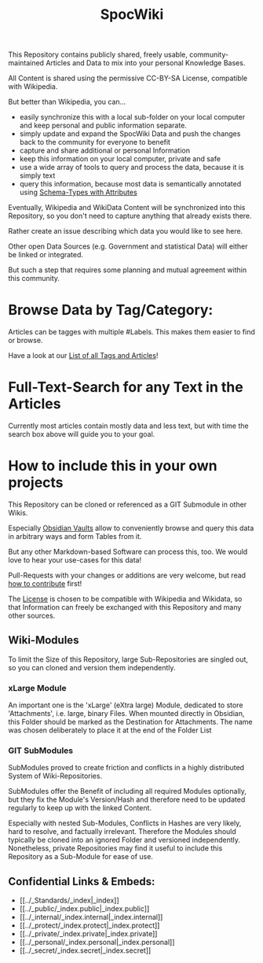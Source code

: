 ﻿---
enableToc: true
title: SpocWiki
---

This Repository contains publicly shared, freely usable, community-maintained Articles and Data to mix into your personal Knowledge Bases.

All Content is shared using the permissive CC-BY-SA License, compatible with Wikipedia.

But better than Wikipedia, you can...
- easily synchronize this with a local sub-folder on your local computer
  and keep personal and public information separate.
- simply update and expand the SpocWiki Data and push the changes back to the community for everyone to benefit 
- capture and share additional or personal Information
- keep this information on your local computer, private and safe 
- use a wide array of tools to query and process the data, because it is simply text
- query this information, because most data is semantically annotated using [Schema-Types with Attributes](https://schema.org/)

Eventually, Wikipedia and WikiData Content will be synchronized into this Repository,
so you don't need to capture anything that already exists there.

Rather create an issue describing which data you would like to see here.

Other open Data Sources (e.g. Government and statistical Data) will either be linked or integrated.

But such a step that requires some planning and mutual agreement within this community.

# Browse Data by Tag/Category:
Articles can be tagges with multiple \#Labels.
This makes them easier to find or browse. 

Have a look at our [List of all Tags and Articles](/tags/)!

# Full-Text-Search for any Text in the Articles
Currently most articles contain mostly data and less text,
but with time the search box above will guide you to your goal. 

# How to include this in your own projects
This Repository can be cloned or referenced as a GIT Submodule in other Wikis.

Especially [Obsidian Vaults](https://Obsidian.me) allow 
to conveniently browse and query this data in arbitrary ways and form Tables from it.

But any other Markdown-based Software can process this, too. 
We would love to hear your use-cases for this data!

Pull-Requests with your changes or additions are very welcome,
but read [how to contribute](Contributing.md) first!

The [License](License.md) is chosen to be compatible with Wikipedia and Wikidata,
so that Information can freely be exchanged with this Repository and many other sources.

## Wiki-Modules 
To limit the Size of this Repository, large Sub-Repositories are singled out,
so you can cloned and version them independently. 

### xLarge Module
An important one is the 'xLarge' (eXtra large) Module, dedicated to store 'Attachments', i.e. large, binary Files.  When mounted directly in Obsidian, this Folder should be marked as the Destination for Attachments.
The name was chosen deliberately to place it at the end of the Folder List

### GIT SubModules 
SubModules proved to create friction and conflicts in a highly distributed System of Wiki-Repositories. 

SubModules offer the Benefit of including all required Modules optionally, 
but they fix the Module's Version/Hash and therefore need to be updated regularly to keep up with the linked Content. 

Especially with nested Sub-Modules, Conflicts in Hashes are very likely, hard to resolve, and factually irrelevant. 
Therefore the Modules should typically be cloned into an ignored Folder and versioned independently. 
Nonetheless, private Repositories may find it useful to include this Repository as a Sub-Module for ease of use.





## Confidential Links & Embeds: 
- [[../_Standards/_index|_index]] 
- [[../_public/_index.public|_index.public]] 
- [[../_internal/_index.internal|_index.internal]] 
- [[../_protect/_index.protect|_index.protect]] 
- [[../_private/_index.private|_index.private]] 
- [[../_personal/_index.personal|_index.personal]] 
- [[../_secret/_index.secret|_index.secret]]


